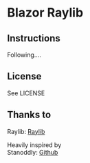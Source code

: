 # Blazor Raylib

## Instructions

Following....

## License

See LICENSE


## Thanks to

Raylib: [Raylib](https://raylib.com)

Heavily inspired by  
Stanoddly: [Github](https://github.com/stanoddly/DotnetRaylibWasm)